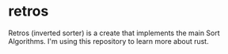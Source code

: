 # retros

Retros (inverted sorter) is a create that implements the main Sort Algorithms. I'm using this repository to learn more about rust.
